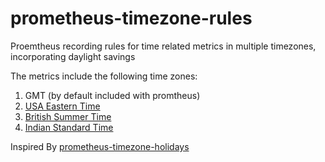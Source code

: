 # prometheus-timezone-rules
Proemtheus recording rules for time related metrics in multiple timezones, incorporating daylight savings

The metrics include the following time zones:
1. GMT (by default included with promtheus)
2. [USA Eastern Time](timezone-et.yaml)
3. [British Summer Time](timezone-bst.yaml)
4. [Indian Standard Time](timezone-ist.yaml)

Inspired By [prometheus-timezone-holidays](https://github.com/roidelapluie/prometheus-timezone-holidays)

